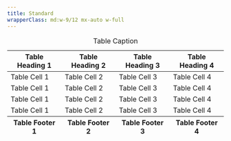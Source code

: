 ```yaml
---
title: Standard
wrapperClass: md:w-9/12 mx-auto w-full
---
```


<table class="vv-table">
     <caption>
          Table Caption
     </caption>
     <thead>
          <tr>
               <th>Table Heading 1</th>
               <th>Table Heading 2</th>
               <th>Table Heading 3</th>
               <th>Table Heading 4</th>
          </tr>
     </thead>
     <tfoot>
          <tr>
               <th>Table Footer 1</th>
               <th>Table Footer 2</th>
               <th>Table Footer 3</th>
               <th>Table Footer 4</th>
          </tr>
     </tfoot>
     <tbody>
          <tr>
               <td>Table Cell 1</td>
               <td>Table Cell 2</td>
               <td>Table Cell 3</td>
               <td>Table Cell 4</td>
          </tr>
          <tr>
               <td>Table Cell 1</td>
               <td>Table Cell 2</td>
               <td>Table Cell 3</td>
               <td>Table Cell 4</td>
          </tr>
          <tr>
               <td>Table Cell 1</td>
               <td>Table Cell 2</td>
               <td>Table Cell 3</td>
               <td>Table Cell 4</td>
          </tr>
          <tr>
               <td>Table Cell 1</td>
               <td>Table Cell 2</td>
               <td>Table Cell 3</td>
               <td>Table Cell 4</td>
          </tr>
     </tbody>
</table>

